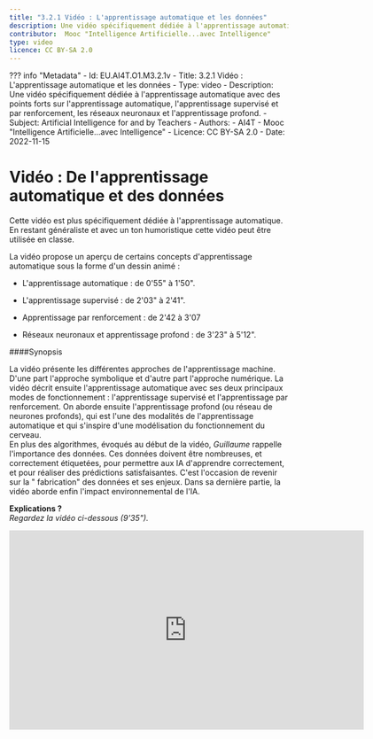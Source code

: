 ```yaml
---
title: "3.2.1 Vidéo : L'apprentissage automatique et les données"
description: Une vidéo spécifiquement dédiée à l'apprentissage automatique avec des points forts sur l'apprentissage automatique, l'apprentissage supervisé et par renforcement, les réseaux neuronaux et l'apprentissage profond.  
contributor:  Mooc "Intelligence Artificielle...avec Intelligence"
type: video
licence: CC BY-SA 2.0
---
```

??? info "Metadata"
    - Id: EU.AI4T.O1.M3.2.1v
    - Title: 3.2.1 Vidéo : L'apprentissage automatique et les données
    - Type: video
    - Description: Une vidéo spécifiquement dédiée à l'apprentissage automatique avec des points forts sur l'apprentissage automatique, l'apprentissage supervisé et par renforcement, les réseaux neuronaux et l'apprentissage profond.
    - Subject: Artificial Intelligence for and by Teachers
    - Authors:
        - AI4T 
        - Mooc "Intelligence Artificielle...avec Intelligence"
    - Licence: CC BY-SA 2.0
    - Date: 2022-11-15

# Vidéo : De l'apprentissage automatique et des données
Cette vidéo est plus spécifiquement dédiée à l'apprentissage automatique. En restant généraliste et avec un ton humoristique cette vidéo peut être utilisée en classe.

La vidéo propose un aperçu de certains concepts d'apprentissage automatique sous la forme d'un dessin animé :

- L'apprentissage automatique : de 0'55" à 1'50".

- L'apprentissage supervisé : de 2'03" à 2'41".

- Apprentissage par renforcement : de 2'42 à 3'07

- Réseaux neuronaux et apprentissage profond : de 3'23" à 5'12".

####Synopsis

La vidéo présente les différentes approches de l'apprentissage machine. D'une part l'approche symbolique et d'autre part l'approche numérique.
La vidéo décrit ensuite l'apprentissage automatique avec ses deux principaux modes de fonctionnement : l'apprentissage supervisé et l'apprentissage par renforcement. On aborde ensuite l'apprentissage profond (ou réseau de neurones profonds), qui est l'une des modalités de l'apprentissage automatique et qui s'inspire d'une modélisation du fonctionnement du cerveau.  
En plus des algorithmes, évoqués au début de la vidéo, _Guillaume_ rappelle l'importance des données. Ces données doivent être nombreuses, et correctement étiquetées, pour permettre aux IA d'apprendre correctement, et pour réaliser des prédictions satisfaisantes. C'est l'occasion de revenir sur la " fabrication" des données et ses enjeux.
Dans sa dernière partie, la vidéo aborde enfin l'impact environnemental de l'IA.


**Explications ?**  
_Regardez la vidéo ci-dessous (9'35")._

<center><iframe width="640" height="360" src="https://www.youtube.com/embed/XD6fvv7ldA8?rel=0&showinfo=0&cc_load_policy=1&hl=en&modestbranding=1" frameborder="0" allowfullscreen></iframe></center>
